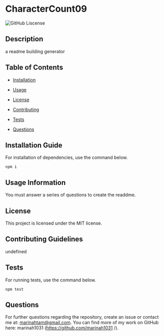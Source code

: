 # CharacterCount09
![GitHub Liscense](https://img.shields.io/badge/license-MIT-blue.svg)

## Description

a readme building generator

## Table of Contents

* [Installation](#installation)

* [Usage](#usage)

* [License](#license)

* [Contributing](#contributing)

* [Tests](#tests)

* [Questions](#questions)

## Installation Guide

For installation of dependencies, use the command below.

```
npm i
```

## Usage Information

You must answer a series of questions to create the readdme.
## License

This project is licensed under the MIT license.

## Contributing Guidelines

undefined

## Tests

For running tests, use the command below.

```
npm test
```

## Questions

For further questions regarding the repository, create an issue or contact me at: marinahtam@gmail.com. You can find more of my work on GitHub here: marinah1031 (https://github.com/marinah1031 /).
